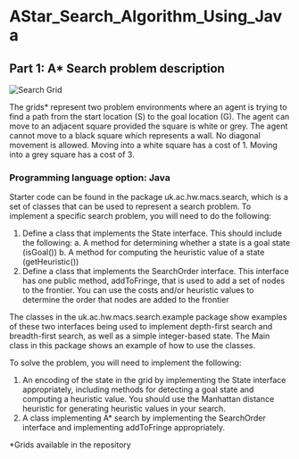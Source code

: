 # AStar_Search_Algorithm_Using_Java

## Part 1: A* Search problem description

![Search Grid](/Search%20Grid.png)

The grids* represent two problem environments where an agent is trying to find a path from the start
location (S) to the goal location (G). The agent can move to an adjacent square provided the square is white or 
grey. The agent cannot move to a black square which represents a wall. No diagonal movement is allowed. Moving 
into a white square has a cost of 1. Moving into a grey square has a cost of 3.

### Programming language option: Java
Starter code can be found in the package uk.ac.hw.macs.search, which is a set of classes that can be used to 
represent a search problem. To implement a specific search problem, you will need to do the following:

1. Define a class that implements the State interface. This should include the following:
a. A method for determining whether a state is a goal state (isGoal())
b. A method for computing the heuristic value of a state (getHeuristic())
2. Define a class that implements the SearchOrder interface. This interface has one public method, 
addToFringe, that is used to add a set of nodes to the frontier. You can use the costs and/or heuristic 
values to determine the order that nodes are added to the frontier

The classes in the uk.ac.hw.macs.search.example package show examples of these two interfaces being used to 
implement depth-first search and breadth-first search, as well as a simple integer-based state. The Main class in 
this package shows an example of how to use the classes.

To solve the problem, you will need to implement the following:
1. An encoding of the state in the grid by implementing the State interface appropriately, including 
methods for detecting a goal state and computing a heuristic value. You should use the Manhattan 
distance heuristic for generating heuristic values in your search.
2. A class implementing A* search by implementing the SearchOrder interface and implementing 
addToFringe appropriately.


*Grids available in the repository
